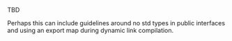 TBD

Perhaps this can include guidelines around no std types in public interfaces
and using an export map during dynamic link compilation.